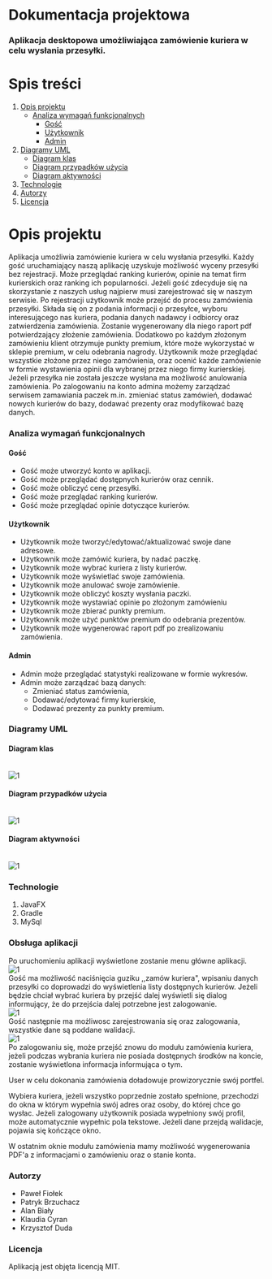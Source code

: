 # Dokumentacja projektowa 
 
### Aplikacja desktopowa umożliwiająca zamówienie kuriera w celu wysłania przesyłki. 
 
# Spis treści
1. [Opis projektu](#opis-projektu)
      - [Analiza wymagań funkcjonalnych](#analiza-wymagań-funkcjonalnych)
        - [Gość](#gość)
        - [Użytkownik](#użytkownik)
        - [Admin](#admin)      
2. [Diagramy UML](#diagramy-uml) 
	- [Diagram klas](#diagram-klas)
	- [Diagram przypadków użycia](#diagram-przypadków-użycia)
	- [Diagram aktywności](#diagram-aktywności)		
3. [Technologie](#technologie)
4. [Autorzy](#autorzy)
5. [Licencja](#licencja)

# Opis projektu
Aplikacja umożliwia zamówienie kuriera w celu wysłania przesyłki. Każdy gość uruchamiający naszą aplikację uzyskuje możliwość wyceny przesyłki bez rejestracji. Może przeglądać ranking kurierów, opinie na temat firm kurierskich oraz ranking ich popularności. Jeżeli gość zdecyduje się na skorzystanie z naszych usług najpierw musi zarejestrować się w naszym serwisie. Po rejestracji użytkownik może przejść do procesu zamówienia przesyłki. Składa się on z podania informacji o przesyłce, wyboru interesującego nas kuriera, podania danych nadawcy i odbiorcy oraz zatwierdzenia zamówienia. Zostanie wygenerowany dla niego raport pdf potwierdzający złożenie zamówienia. Dodatkowo po każdym złożonym zamówieniu klient otrzymuje punkty premium, które może wykorzystać w sklepie premium, w celu odebrania nagrody. Użytkownik może przeglądać wszystkie złożone przez niego zamówienia, oraz ocenić każde zamówienie w formie wystawienia opinii dla wybranej przez niego firmy kurierskiej. Jeżeli przesyłka nie została jeszcze wysłana ma możliwość anulowania zamówienia. Po zalogowaniu na konto admina możemy zarządzać serwisem zamawiania paczek m.in. zmieniać status zamówień, dodawać nowych kurierów do bazy, dodawać prezenty oraz modyfikować bazę danych. 
 
### Analiza wymagań funkcjonalnych
#### Gość
- Gość może utworzyć konto w aplikacji.
- Gość może przeglądać dostępnych kurierów oraz cennik.
- Gość może obliczyć cenę przesyłki.
- Gość może przeglądać ranking kurierów.
- Gość może przeglądać opinie dotyczące kurierów.
#### Użytkownik
- Użytkownik może tworzyć/edytować/aktualizować swoje dane adresowe.
- Użytkownik może zamówić kuriera, by nadać paczkę.
- Użytkownik może wybrać kuriera z listy kurierów.
- Użytkownik może wyświetlać swoje zamówienia.
- Użytkownik może anulować swoje zamówienie.
- Użytkownik może obliczyć koszty wysłania paczki.
- Użytkownik może wystawiać opinie po złożonym zamówieniu
- Użytkownik może zbierać punkty premium.
- Użytkownik może użyć punktów premium do odebrania prezentów.
- Użytkownik może wygenerować raport pdf po zrealizowaniu zamówienia.
#### Admin
- Admin może przeglądać statystyki realizowane w formie wykresów.
- Admin może zarządzać bazą danych:
    - Zmieniać status zamówienia,
    - Dodawać/edytować firmy kurierskie,
    - Dodawać prezenty za punkty premium.

### Diagramy UML
#### Diagram klas
<br />![1](diagrams/d1.png) <br/>
#### Diagram przypadków użycia
<br />![1](diagrams/d2.png) <br/>
#### Diagram aktywności
<br />![1](diagrams/d3.png) <br/>


### Technologie
1. JavaFX
2. Gradle
3. MySql

### Obsługa aplikacji

Po uruchomieniu aplikacji wyświetlone zostanie menu główne aplikacji.
<br />![1](diagrams/LOGGED.PNG) <br/>
Gość ma możliwość naciśnięcia guziku ,,zamów kuriera", wpisaniu danych przesyłki co doprowadzi do wyświetlenia listy dostępnych kurierów. Jeżeli będzie chciał wybrać kuriera by przejść dalej wyświetli się dialog informujący, że do przejścia dalej potrzebne jest zalogowanie.
<br />![1](diagrams/niezalogowany.PNG) <br/>
Gość następnie ma możliwosc zarejestrowania się oraz zalogowania, wszystkie dane są poddane walidacji.
<br />![1](diagrams/logowanie.PNG) <br/>
Po zalogowaniu się, może przejść znowu do modułu zamówienia kuriera, jeżeli podczas wybrania kuriera nie posiada dostępnych środków na koncie, zostanie wyświetlona informacja informująca o tym. 

User w celu dokonania zamówienia doładowuje prowizorycznie swój portfel.

Wybiera kuriera, jeżeli wszystko poprzednie zostało spełnione, przechodzi do okna w którym wypełnia swój adres oraz osoby, do której chce go wysłac. Jeżeli zalogowany użytkownik posiada wypełniony swój profil, może automatycznie wypełnic pola tekstowe. Jeżeli dane przejdą walidacje, pojawia się kończące okno. 

W ostatnim oknie modułu zamówienia mamy możliwość wygenerowania PDF'a z informacjami o zamówieniu oraz o stanie konta.

### Autorzy
- Paweł Fiołek
- Patryk Brzuchacz
- Alan Biały
- Klaudia Cyran
- Krzysztof Duda
### Licencja
Aplikacją jest objęta licencją MIT.

